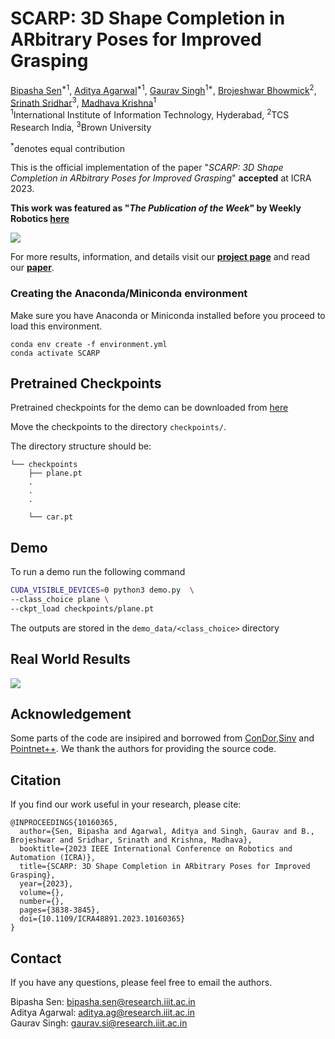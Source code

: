 # SCARP: 3D Shape Completion in ARbitrary Poses for Improved Grasping

[Bipasha Sen](https://bipashasen.github.io/)<sup>\*1</sup>,
[Aditya Agarwal](http://skymanaditya1.github.io/)<sup>\*1</sup>,
[Gaurav Singh](https://www.linkedin.com/in/gaurav-singh-448363207/)<sup>1*</sup>,
[Brojeshwar Bhowmick](https://scholar.google.co.in/citations?user=Eqf8NrEAAAAJ&hl=en)<sup>2</sup>,
[Srinath Sridhar](https://cs.brown.edu/people/ssrinath/)<sup>3</sup>,
[Madhava Krishna](https://www.iiit.ac.in/people/faculty/mkrishna/)<sup>1</sup><br>
<sup>1</sup>International Institute of Information Technology, Hyderabad, <sup>2</sup>TCS Research India, <sup>3</sup>Brown University

<sup>\*</sup>denotes equal contribution

This is the official implementation of the paper "*SCARP: 3D Shape Completion in ARbitrary Poses for Improved Grasping*" **accepted** at ICRA 2023.

**This work was featured as "*The Publication of the Week*" by Weekly Robotics [**here**](https://www.weeklyrobotics.com/weekly-robotics-231)**

<img src="./results/result1.gif">
<!-- <img src="./results/result2.gif"> -->

For more results, information, and details visit our [**project page**](https://bipashasen.github.io/scarp) and read our [**paper**](https://arxiv.org/abs/2301.07213).


### Creating the Anaconda/Miniconda environment
Make sure you have Anaconda or Miniconda installed before you proceed to load this environment.
```
conda env create -f environment.yml
conda activate SCARP
```
## Pretrained Checkpoints
Pretrained checkpoints for the demo can be downloaded from [here](https://drive.google.com/drive/folders/137CSxW1AORyo2zG6BRFpd-UpJPLE86r2)

Move the checkpoints to the directory `checkpoints/`.

The directory structure should be:
```
└── checkpoints
    ├── plane.pt
    .
    .
    .

    └── car.pt
```

## Demo

To run a demo run the following command

```bash
CUDA_VISIBLE_DEVICES=0 python3 demo.py  \
--class_choice plane \
--ckpt_load checkpoints/plane.pt
```
The outputs are stored in the `demo_data/<class_choice>` directory

## Real World Results
<img src='./results/real1.gif'>
<!-- <img src='./results/real2.gif'> -->

## Acknowledgement

Some parts of the code are insipired and borrowed from [ConDor](https://github.com/brown-ivl/ConDor),[Sinv](https://github.com/junzhezhang/shape-inversion) and [Pointnet++](https://github.com/yanx27/Pointnet_Pointnet2_pytorch). We thank the authors for providing the source code.


## Citation
If you find our work useful in your research, please cite:
```
@INPROCEEDINGS{10160365,
  author={Sen, Bipasha and Agarwal, Aditya and Singh, Gaurav and B., Brojeshwar and Sridhar, Srinath and Krishna, Madhava},
  booktitle={2023 IEEE International Conference on Robotics and Automation (ICRA)}, 
  title={SCARP: 3D Shape Completion in ARbitrary Poses for Improved Grasping}, 
  year={2023},
  volume={},
  number={},
  pages={3838-3845},
  doi={10.1109/ICRA48891.2023.10160365}
}
```

## Contact
If you have any questions, please feel free to email the authors.

Bipasha Sen: bipasha.sen@research.iiit.ac.in <br>
Aditya Agarwal: aditya.ag@research.iiit.ac.in <br>
Gaurav Singh: gaurav.si@research.iiit.ac.in <br>
